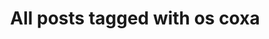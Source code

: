 ---
layout: tag
title: "All posts tagged with os coxa"
permalink: /weblog/tags/os-coxa/
taxonomy: os coxa
---